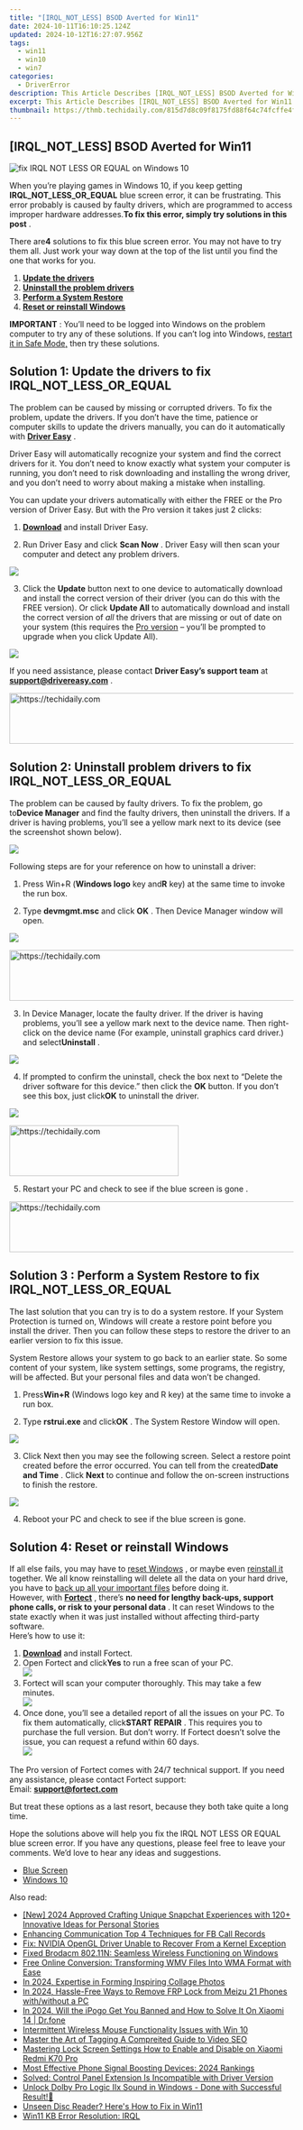 ```yaml
---
title: "[IRQL_NOT_LESS] BSOD Averted for Win11"
date: 2024-10-11T16:10:25.124Z
updated: 2024-10-12T16:27:07.956Z
tags:
  - win11
  - win10
  - win7
categories:
  - DriverError
description: This Article Describes [IRQL_NOT_LESS] BSOD Averted for Win11
excerpt: This Article Describes [IRQL_NOT_LESS] BSOD Averted for Win11
thumbnail: https://thmb.techidaily.com/815d7d8c09f8175fd88f64c74fcffe4ff27128461391bb250305d7aa226764d0.jpg
---
```


## [IRQL_NOT_LESS] BSOD Averted for Win11

![fix IRQL NOT LESS OR EQUAL on Windows 10](https://images.drivereasy.com/wp-content/uploads/2016/04/irql.jpg)

 When you’re playing games in Windows 10, if you keep getting **IRQL\_NOT\_LESS\_OR\_EQUAL** blue screen error, it can be frustrating. This error probably is caused by faulty drivers, which are programmed to access improper hardware addresses.**To fix this error, simply try solutions in this post** .

 There are**4** solutions to fix this blue screen error. You may not have to try them all. Just work your way down at the top of the list until you find the one that works for you.

1. **[Update the drivers](https://tidio.pxf.io/9grog5)**
2. **[Uninstall the problem drivers](https://aofit.pxf.io/mmjyxq)**
3. **[Perform a System Restore](https://25home.pxf.io/vnbxnv)**
4. **[Reset or reinstall Windows](https://tinyland.pxf.io/org4ra)**

**IMPORTANT** : You’ll need to be logged into Windows on the problem computer to try any of these solutions. If you can’t log into Windows, [restart it in Safe Mode,](https://tools.techidaily.com/drivereasy/download/) then try these solutions.

## **Solution 1: Update the drivers to fix IRQL\_NOT\_LESS\_OR\_EQUAL**

 The problem can be caused by missing or corrupted drivers. To fix the problem, update the drivers.  If you don’t have the time, patience or computer skills to update the drivers manually, you can do it automatically with **[Driver Easy](https://tools.techidaily.com/drivereasy/download/)**  .

 Driver Easy will automatically recognize your system and find the correct drivers for it. You don’t need to know exactly what system your computer is running, you don’t need to risk downloading and installing the wrong driver, and you don’t need to worry about making a mistake when installing.

 You can update your drivers automatically with either the FREE or the Pro version of Driver Easy. But with the Pro version it takes just 2 clicks:

 1) **[Download](https://tools.techidaily.com/drivereasy/download/)**   and install Driver Easy.

 2) Run Driver Easy and click **Scan Now** . Driver Easy will then scan your computer and detect any problem drivers.

![](https://images.drivereasy.com/wp-content/uploads/2017/11/img_5a13ff597e883.png)

 3) Click the **Update** button next to one device to automatically download and install the correct version of their driver (you can do this with the FREE version). Or click **Update All**  to automatically download and install the correct version of _all_   the drivers that are missing or out of date on your system (this requires the [Pro version](https://tools.techidaily.com/drivereasy/download/) – you’ll be prompted to upgrade when you click Update All).

![](https://images.drivereasy.com/wp-content/uploads/2017/11/img_5a13ff597e883.png)

 If you need assistance, please contact **Driver Easy’s support team** at [**support@drivereasy.com**](https://vapordna.pxf.io/vnbxna) .

<!-- affiliate ads begin -->
<a href="https://aligracehair.sjv.io/c/5597632/2036501/19272" target="_top" id="2036501">
  <img src="//a.impactradius-go.com/display-ad/19272-2036501" border="0" alt="https://techidaily.com" width="728" height="90"/>
</a>
<img height="0" width="0" src="https://aligracehair.sjv.io/i/5597632/2036501/19272" style="position:absolute;visibility:hidden;" border="0" />
<!-- affiliate ads end -->

## **Solution 2: Uninstall problem drivers to fix IRQL\_NOT\_LESS\_OR\_EQUAL**

 The problem can be caused by faulty drivers. To fix the problem, go to**Device Manager** and find the faulty drivers, then uninstall the drivers. If a driver is having problems, you’ll see a yellow mark next to its device (see the screenshot shown below).

![](https://images.drivereasy.com/wp-content/uploads/2018/04/img_5ad8287f6daa6.jpg)

Following steps are for your reference on how to uninstall a driver:

 1) Press  Win+R  (**Windows logo** key and**R** key) at the same time to invoke the run box.  
  
 2) Type **devmgmt.msc**  and click **OK** . Then Device Manager window will open.

![](https://images.drivereasy.com/wp-content/uploads/2017/11/img_5a13fde1d72b1.png)

<!-- affiliate ads begin -->
<a href="https://appsumo.8odi.net/c/5597632/1062450/7443" target="_top" id="1062450">
  <img src="//a.impactradius-go.com/display-ad/7443-1062450" border="0" alt="https://techidaily.com" width="600" height="90"/>
</a>
<img height="0" width="0" src="https://appsumo.8odi.net/i/5597632/1062450/7443" style="position:absolute;visibility:hidden;" border="0" />
<!-- affiliate ads end -->

 3) In Device Manager, locate the faulty driver. If the driver is having problems, you’ll see a yellow mark next to the device name. Then right-click on the device name (For example, uninstall graphics card driver.) and select**Uninstall** .

![](https://images.drivereasy.com/wp-content/uploads/2017/11/img_5a13fe52a4642.jpg)

 4) If prompted to confirm  the uninstall, check the box next to “Delete the driver software for this device.” then click the **OK**  button. If you don’t see this box, just click**OK** to uninstall the driver.  

![](https://images.drivereasy.com/wp-content/uploads/2017/11/img_5a13feb35a43d.png)

<!-- affiliate ads begin -->
<a href="https://aligracehair.sjv.io/c/5597632/1885943/19272" target="_top" id="1885943">
  <img src="//a.impactradius-go.com/display-ad/19272-1885943" border="0" alt="https://techidaily.com" width="300" height="90"/>
</a>
<img height="0" width="0" src="https://aligracehair.sjv.io/i/5597632/1885943/19272" style="position:absolute;visibility:hidden;" border="0" />
<!-- affiliate ads end -->

 5) Restart your PC and check to see if the blue screen is gone  .  

<!-- affiliate ads begin -->
<a href="https://appsumo.8odi.net/c/5597632/2037319/7443" target="_top" id="2037319">
  <img src="//a.impactradius-go.com/display-ad/7443-2037319" border="0" alt="https://techidaily.com" width="728" height="90"/>
</a>
<img height="0" width="0" src="https://appsumo.8odi.net/i/5597632/2037319/7443" style="position:absolute;visibility:hidden;" border="0" />
<!-- affiliate ads end -->

## Solution 3 **: Perform a System Restore to fix IRQL\_NOT\_LESS\_OR\_EQUAL**

 The last solution that you can try is to do a system restore. If your System Protection is turned on, Windows will create a restore point before you install the driver. Then you can follow these steps to restore the driver to an earlier version to fix this issue.

 System Restore allows your system to go back to an earlier state. So some content of your system, like system settings, some programs, the registry, will be affected. But your personal files and data won’t be changed.

 1) Press**Win+R** (Windows logo key and R key) at the same time to invoke a run box.

 2) Type **rstrui.exe** and click**OK** . The System Restore Window will open.

![](https://images.drivereasy.com/wp-content/uploads/2017/11/img_5a13ffd6b0139.png)

 3) Click Next then you may see the following screen. Select a restore point created before the error occurred. You can tell from the created**Date and Time** . Click **Next** to continue and follow the on-screen instructions to finish the restore.

![](https://images.drivereasy.com/wp-content/uploads/2017/11/img_5a14004645d52.png)

4) Reboot your PC and check to see if the blue screen is gone.

## **Solution** 4: Reset or reinstall Windows

 If all else fails, you may have to [reset Windows](https://tools.techidaily.com/drivereasy/download/) , or maybe even [reinstall it](https://tools.techidaily.com/drivereasy/download/) together. We all know reinstalling will delete all the data on your hard drive, you have to [back up all your important files](https://tools.techidaily.com/drivereasy/download/) before doing it.  
 However, with [**Fortect**](https://tools.techidaily.com/drivereasy/download/) , there’s **no need for lengthy back-ups, support phone calls, or risk to your personal data** . It can reset Windows to the state exactly when it was just installed without affecting third-party software.  
 Here’s how to use it:

1. **[Download](https://tools.techidaily.com/drivereasy/download/)**  and install Fortect.
2. Open Fortect and click**Yes** to run a free scan of your PC.  
![](https://images.drivereasy.com/wp-content/uploads/2022/01/fortect-1.jpg)
3. Fortect will scan your computer thoroughly. This may take a few minutes.  
![](https://images.drivereasy.com/wp-content/uploads/2022/01/fortect-2.jpg)
4. Once done, you’ll see a detailed report of all the issues on your PC. To fix them automatically, click**START REPAIR** . This requires you to purchase the full version. But don’t worry. If Fortect doesn’t solve the issue, you can request a refund within 60 days.  
![](https://images.drivereasy.com/wp-content/uploads/2022/01/fortect-3.jpg)

 The Pro version of Fortect comes with 24/7 technical support. If you need any assistance, please contact Fortect support:  
 Email: **<support@fortect.com>**

 But treat these options as a last resort, because they both take quite a long time.

 Hope the solutions above will help you fix the IRQL NOT LESS OR EQUAL blue screen error. If you have any questions, please feel free to leave your comments. We’d love to hear any ideas and suggestions.

* [Blue Screen](https://westkiss.pxf.io/daqnaq)
* [Windows 10](https://tools.techidaily.com/drivereasy/download/)

<ins class="adsbygoogle"
     style="display:block"
     data-ad-format="autorelaxed"
     data-ad-client="ca-pub-7571918770474297"
     data-ad-slot="1223367746"></ins>

<ins class="adsbygoogle"
     style="display:block"
     data-ad-client="ca-pub-7571918770474297"
     data-ad-slot="8358498916"
     data-ad-format="auto"
     data-full-width-responsive="true"></ins>

<span class="atpl-alsoreadstyle">Also read:</span>
<div><ul>
<li><a href="https://snapchat-videos.techidaily.com/new-2024-approved-crafting-unique-snapchat-experiences-with-120plus-innovative-ideas-for-personal-stories/"><u>[New] 2024 Approved Crafting Unique Snapchat Experiences with 120+ Innovative Ideas for Personal Stories</u></a></li>
<li><a href="https://facebook-clips.techidaily.com/enhancing-communication-top-4-techniques-for-fb-call-records/"><u>Enhancing Communication Top 4 Techniques for FB Call Records</u></a></li>
<li><a href="https://driver-error.techidaily.com/fix-nvidia-opengl-driver-unable-to-recover-from-a-kernel-exception/"><u>Fix: NVIDIA OpenGL Driver Unable to Recover From a Kernel Exception</u></a></li>
<li><a href="https://driver-error.techidaily.com/fixed-brodacm-80211n-seamless-wireless-functioning-on-windows/"><u>Fixed Brodacm 802.11N: Seamless Wireless Functioning on Windows</u></a></li>
<li><a href="https://tech-savvy.techidaily.com/free-online-conversion-transforming-wmv-files-into-wma-format-with-ease/"><u>Free Online Conversion: Transforming WMV Files Into WMA Format with Ease</u></a></li>
<li><a href="https://fox-http.techidaily.com/in-2024-expertise-in-forming-inspiring-collage-photos/"><u>In 2024, Expertise in Forming Inspiring Collage Photos</u></a></li>
<li><a href="https://android-frp.techidaily.com/in-2024-hassle-free-ways-to-remove-frp-lock-from-meizu-21-phones-withwithout-a-pc-by-drfone-android/"><u>In 2024, Hassle-Free Ways to Remove FRP Lock from Meizu 21 Phones with/without a PC</u></a></li>
<li><a href="https://phone-solutions.techidaily.com/in-2024-will-the-ipogo-get-you-banned-and-how-to-solve-it-on-xiaomi-14-drfone-by-drfone-virtual-android/"><u>In 2024, Will the iPogo Get You Banned and How to Solve It On Xiaomi 14 | Dr.fone</u></a></li>
<li><a href="https://driver-error.techidaily.com/intermittent-wireless-mouse-functionality-issues-with-win-10/"><u>Intermittent Wireless Mouse Functionality Issues with Win 10</u></a></li>
<li><a href="https://youtube-videos.techidaily.com/master-the-art-of-tagging-a-compreited-guide-to-video-seo/"><u>Master the Art of Tagging A Compreited Guide to Video SEO</u></a></li>
<li><a href="https://unlock-android.techidaily.com/mastering-lock-screen-settings-how-to-enable-and-disable-on-xiaomi-redmi-k70-pro-by-drfone-android/"><u>Mastering Lock Screen Settings How to Enable and Disable on Xiaomi Redmi K70 Pro</u></a></li>
<li><a href="https://buynow-reviews.techidaily.com/most-effective-phone-signal-boosting-devices-2024-rankings/"><u>Most Effective Phone Signal Boosting Devices: 2024 Rankings</u></a></li>
<li><a href="https://driver-error.techidaily.com/solved-control-panel-extension-is-incompatible-with-driver-version/"><u>Solved: Control Panel Extension Is Incompatible with Driver Version</u></a></li>
<li><a href="https://driver-error.techidaily.com/unlock-dolby-pro-logic-iix-sound-in-windows-done-with-successful-result/"><u>Unlock Dolby Pro Logic IIx Sound in Windows - Done with Successful Result!🔑</u></a></li>
<li><a href="https://driver-error.techidaily.com/unseen-disc-reader-heres-how-to-fix-in-win11/"><u>Unseen Disc Reader? Here's How to Fix in Win11</u></a></li>
<li><a href="https://driver-error.techidaily.com/win11-kb-error-resolution-irql/"><u>Win11 KB Error Resolution: IRQL</u></a></li>
</ul></div>

